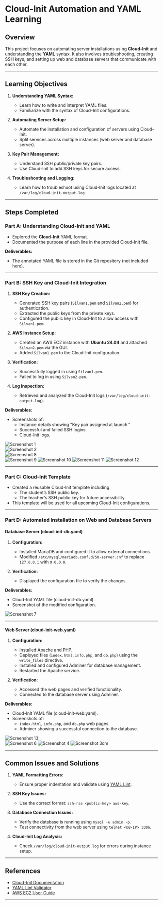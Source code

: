 # Cloud-Init Automation and YAML Learning

## Overview

This project focuses on automating server installations using **Cloud-Init** and understanding the **YAML** syntax. It also involves troubleshooting, creating SSH keys, and setting up web and database servers that communicate with each other.

---

## Learning Objectives

1. **Understanding YAML Syntax:**
   - Learn how to write and interpret YAML files.
   - Familiarize with the syntax of Cloud-Init configurations.

2. **Automating Server Setup:**
   - Automate the installation and configuration of servers using Cloud-Init.
   - Split services across multiple instances (web server and database server).

3. **Key Pair Management:**
   - Understand SSH public/private key pairs.
   - Use Cloud-Init to add SSH keys for secure access.

4. **Troubleshooting and Logging:**
   - Learn how to troubleshoot using Cloud-Init logs located at `/var/log/cloud-init-output.log`.

---

## Steps Completed

### Part A: Understanding Cloud-Init and YAML
- Explored the **Cloud-Init** YAML format.
- Documented the purpose of each line in the provided Cloud-Init file.

**Deliverables:**
- The annotated YAML file is stored in the Git repository (not included here).

---

### Part B: SSH Key and Cloud-Init Integration
1. **SSH Key Creation:**
   - Generated SSH key pairs (`Silvan1.pem` and `Silvan2.pem`) for authentication.
   - Extracted the public keys from the private keys.
   - Configured the public key in Cloud-Init to allow access with `Silvan1.pem`.

2. **AWS Instance Setup:**
   - Created an AWS EC2 instance with **Ubuntu 24.04** and attached `Silvan2.pem` via the GUI.
   - Added `Silvan1.pem` to the Cloud-Init configuration.

3. **Verification:**
   - Successfully logged in using `Silvan1.pem`.
   - Failed to log in using `Silvan2.pem`.

4. **Log Inspection:**
   - Retrieved and analyzed the Cloud-Init logs (`/var/log/cloud-init-output.log`).

**Deliverables:**
- Screenshots of:
  - Instance details showing "Key pair assigned at launch."
  - Successful and failed SSH logins.
  - Cloud-Init logs.

![Screenshot 1](KN04_1.png)  
![Screenshot 2](KN04_2.png)  
![Screenshot 8](KN04_8.png)  
![Screenshot 9](KN04_9.png)
![Screenshot 10](KN04_10.png)
![Screenshot 11](KN04_11.png)
![Screenshot 12](KN04_12.png)



---

### Part C: Cloud-Init Template
- Created a reusable Cloud-Init template including:
  - The student’s SSH public key.
  - The teacher's SSH public key for future accessibility.
- This template will be used for all upcoming Cloud-Init configurations.

---

### Part D: Automated Installation on Web and Database Servers

#### Database Server (cloud-init-db.yaml)
1. **Configuration:**
   - Installed MariaDB and configured it to allow external connections.
   - Modified `/etc/mysql/mariadb.conf.d/50-server.cnf` to replace `127.0.0.1` with `0.0.0.0`.

2. **Verification:**
   - Displayed the configuration file to verify the changes.

**Deliverables:**
- Cloud-Init YAML file (cloud-init-db.yaml).
- Screenshot of the modified configuration.

![Screenshot 7](KN04_7.png)

---

#### Web Server (cloud-init-web.yaml)
1. **Configuration:**
   - Installed Apache and PHP.
   - Deployed files (`index.html`, `info.php`, and `db.php`) using the `write_files` directive.
   - Installed and configured Adminer for database management.
   - Restarted the Apache service.

2. **Verification:**
   - Accessed the web pages and verified functionality.
   - Connected to the database server using Adminer.

**Deliverables:**
- Cloud-Init YAML file (cloud-init-web.yaml).
- Screenshots of:
  - `index.html`, `info.php`, and `db.php` web pages.
  - Adminer showing a successful connection to the database.

![Screenshot 13](KN04_13.png)  
![Screenshot 6](KN04_6.png)
![Screenshot 4](KN04_4.png)
![Screenshot 3](KN04_3.png)cm

---

## Common Issues and Solutions

1. **YAML Formatting Errors:**
   - Ensure proper indentation and validate using [YAML Lint](https://www.yamllint.com/).

2. **SSH Key Issues:**
   - Use the correct format: `ssh-rsa <public-key> aws-key`.

3. **Database Connection Issues:**
   - Verify the database is running using `mysql -u admin -p`.
   - Test connectivity from the web server using `telnet <DB-IP> 3306`.

4. **Cloud-Init Log Analysis:**
   - Check `/var/log/cloud-init-output.log` for errors during instance setup.

---

## References

- [Cloud-Init Documentation](https://cloudinit.readthedocs.io/)
- [YAML Lint Validator](https://www.yamllint.com/)
- [AWS EC2 User Guide](https://docs.aws.amazon.com/ec2/)

---
